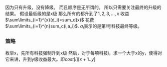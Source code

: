 因为只有升级，没有降级。
而且顺序是无所谓的。
所以只需要关注最终的升级的结果。
假设最低级的是x级
那么所有的都升到了$1,2,3,\ldots,x$
收益$\sum\limits_{i=1}^{x}(d_i)=sum_d(x)$
花费$\sum\limits_{i=1}^{n}sum_c(i,a_i)$.
$a_i$表示的是第$i$号科技最终等级。
### 策略
枚举x，先所有科技强制升到x级
然后，对于每项科技i，求一个大于x的y，使得对它来讲，升到y级收益最大。即$cost[i][x+1..y]$